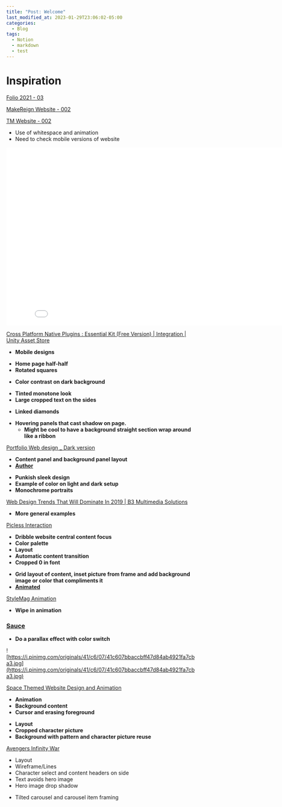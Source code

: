 ```yaml
---
title: "Post: Welcome"
last_modified_at: 2023-01-29T23:06:02-05:00
categories:
  - Blog
tags:
  - Notion
  - markdown
  - test
---
```


# Inspiration

[Folio 2021 - 03](https://dribbble.com/shots/16026682-Folio-2021-03)

[MakeReign Website - 002](https://dribbble.com/shots/4455286-MakeReign-Website-002)

[TM Website - 002](https://dribbble.com/shots/14154131-TM-Website-002)

- Use of whitespace and animation
- Need to check mobile versions of website

<iframe width="840" height="473" src="assets\videos\23-01-20-21-30-01.mp4" title="YouTube video player" frameborder="0" allow="accelerometer; autoplay; clipboard-write; encrypted-media; gyroscope; picture-in-picture" allowfullscreen></iframe>

[Cross Platform Native Plugins : Essential Kit (Free Version) | Integration | Unity Asset Store](https://assetstore.unity.com/packages/tools/integration/cross-platform-native-plugins-essential-kit-free-version-140137)

- **Mobile designs**

[](https://www.pinterest.com/pin/405886985140264364/)

- **Home page half-half**
- **Rotated squares**

[](https://www.pinterest.com/pin/299911656447945918/)

- **Color contrast on dark background**

[](https://www.pinterest.com/pin/45387908736377555/)

- **Tinted monotone look**
- **Large cropped text on the sides**

[](https://www.pinterest.com/pin/565553665718616907/)

- **Linked diamonds**

[](https://www.pinterest.com/pin/385761524350081950/)

- **Hovering panels that cast shadow on page.**
    - **Might be cool to have a background straight section wrap around like a ribbon**

[Portfolio Web design _ Dark version](https://www.behance.net/gallery/109660617/Portfolio-Web-design-_-Dark-version)

- **Content panel and background panel layout**
- **[Author](https://www.behance.net/zamilahamed)**

[](https://www.pinterest.com/pin/3096293487471780/)

- **Punkish sleek design**
- **Example of color on light and dark setup**
- **Monochrome portraits**

[Web Design Trends That Will Dominate In 2019 | B3 Multimedia Solutions](https://www.b3multimedia.ie/web-design-trends-that-will-dominate-in-2019/)

- **More general examples**

[Picless Interaction](https://dribbble.com/shots/3990671-Picless-Interaction)

- **Dribble website central content focus**
- **Color palette**
- **Layout**
- **Automatic content transition**
- **Cropped 0 in font**

[](https://dribbble.com/shots/5863121-2018)

- **Grid layout of content, inset picture from frame and add background image or color that compliments it**
- **[Animated](https://dribbble.com/shots/5277236-Massimo-Dutti)**

[StyleMag Animation](https://dribbble.com/shots/4617550-StyleMag-Animation)

- **Wipe in animation**

### [Sauce](https://www.pinterest.com/pin/10203536648505864/)

- **Do a parallax effect with color switch**

![https://i.pinimg.com/originals/41/c6/07/41c607bbaccbff47d84ab4921fa7cba3.jpg](https://i.pinimg.com/originals/41/c6/07/41c607bbaccbff47d84ab4921fa7cba3.jpg)

[Space Themed Website Design and Animation](https://dribbble.com/shots/8071472-Space-Website?utm_source=pinterest&utm_campaign=pinterest_shot&utm_content=Space+Website&utm_medium=Social_Share)

- **Animation**
- **Background content**
- **Cursor and erasing foreground**

[](https://www.pinterest.com/pin/914582636798115457/)

- **Layout**
- **Cropped character picture**
- **Background with pattern and character picture reuse**

[Avengers Infinity War](https://www.behance.net/gallery/64907137/Infinity-War)

- Layout
- Wireframe/Lines
- Character select and content headers on side
- Text avoids hero image
- Hero image drop shadow

[](https://www.artstation.com/artwork/v2Ek83)

- Tilted carousel and carousel item framing